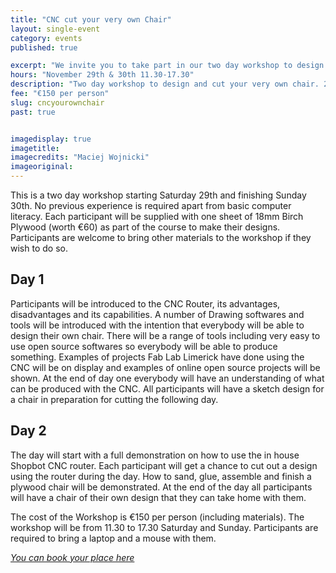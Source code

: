 ```yaml
---
title: "CNC cut your very own Chair"
layout: single-event
category: events
published: true

excerpt: "We invite you to take part in our two day workshop to design and cut your very own chair on our in house CNC Router."
hours: "November 29th & 30th 11.30-17.30"
description: "Two day workshop to design and cut your very own chair. 29 and 30 Nov 11.30-17.30"
fee: "€150 per person"
slug: cncyourownchair
past: true


imagedisplay: true
imagetitle:
imagecredits: "Maciej Wojnicki"
imageoriginal:
---
```


This is a two day workshop starting Saturday 29th and finishing Sunday 30th. No previous experience is required apart from basic computer literacy. Each participant will be supplied with one sheet of 18mm Birch Plywood (worth €60) as part of the course to make their designs. Participants are welcome to bring other materials to the workshop if they wish to do so.

## Day 1
Participants will be introduced to the CNC Router, its advantages, disadvantages and its capabilities. A number of Drawing softwares and tools will be introduced with the intention that everybody will be able to design their own chair. There will be a range of tools including very easy to use open source softwares so everybody will be able to produce something.  Examples of projects Fab Lab Limerick have done using the CNC will be on display and examples of online open source projects will be shown. At the end of day one everybody will have an understanding of what can be produced with the CNC. All participants will have a sketch design for a chair in preparation for cutting the following day.

## Day 2
The day will start with a full demonstration on how to use the in house Shopbot CNC router. Each participant will get a chance to cut out a design using the router during the day. How to sand, glue, assemble and finish a plywood chair will be demonstrated. At the end of the day all participants will have a chair of their own design that they can take home with them.

The cost of the Workshop is €150 per person (including materials). The workshop will be from 11.30 to 17.30 Saturday and Sunday. Participants are required to bring a laptop and a mouse with them.

*[You can book your place here](http://fablablimerick.ticketleap.com/cnccutyourownchair/)*

